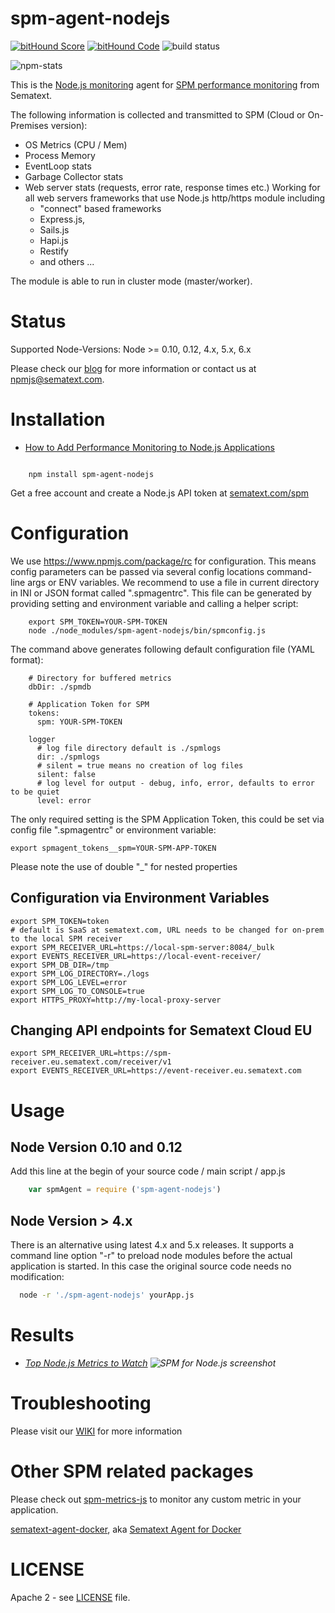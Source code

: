 spm-agent-nodejs
================
[![bitHound Score](https://www.bithound.io/github/sematext/spm-agent-nodejs/badges/score.svg)](https://www.bithound.io/github/sematext/spm-agent-nodejs/) [![bitHound Code](https://www.bithound.io/github/sematext/spm-agent-nodejs/badges/code.svg)](https://www.bithound.io/github/sematext/spm-agent-nodejs) ![build status](https://api.travis-ci.org/sematext/spm-agent-nodejs.svg)

![npm-stats](https://nodei.co/npm/spm-agent-nodejs.png?downloads=true&downloadRank=true)

This is the [Node.js monitoring](http://sematext.com/spm/integrations/nodejs-monitoring.html) agent for [SPM performance monitoring](http://sematext.com/spm) from Sematext.

The following information is collected and transmitted to SPM (Cloud or On-Premises version):

- OS Metrics (CPU / Mem)
- Process Memory
- EventLoop stats
- Garbage Collector stats
- Web server stats (requests, error rate, response times etc.)
  Working for all web servers frameworks that use Node.js http/https module including 
  - "connect" based frameworks
  - Express.js, 
  - Sails.js
  - Hapi.js
  - Restify
  - and others ...

The module is able to run in cluster mode (master/worker). 

# Status

Supported Node-Versions: Node >= 0.10, 0.12, 4.x, 5.x, 6.x 

Please check our [blog](http://blog.sematext.com/tag/node.js/) for more information or contact us at [npmjs@sematext.com](mailto:npmjs@sematext.com).

# Installation

- [How to Add Performance Monitoring to Node.js Applications](https://sematext.com/blog/2015/07/31/adding-monitoring-to-node-js-and-io-js-apps/)

```

    npm install spm-agent-nodejs

```

Get a free account and create a Node.js API token at [sematext.com/spm](https://apps.sematext.com/users-web/register.do)

# Configuration

We use https://www.npmjs.com/package/rc for configuration. This means config parameters can be passed via several config
locations command-line args or ENV variables. We recommend to use a file in current directory in INI or JSON format called ".spmagentrc".
This file can be generated by providing setting and environment variable and calling a helper script:

        export SPM_TOKEN=YOUR-SPM-TOKEN
        node ./node_modules/spm-agent-nodejs/bin/spmconfig.js

The command above generates following default configuration file (YAML format):

        # Directory for buffered metrics
        dbDir: ./spmdb

        # Application Token for SPM
        tokens:
          spm: YOUR-SPM-TOKEN

        logger
          # log file directory default is ./spmlogs
          dir: ./spmlogs
          # silent = true means no creation of log files
          silent: false
          # log level for output - debug, info, error, defaults to error to be quiet
          level: error


The only required setting is the SPM Application Token, this could be set via config file ".spmagentrc" or environment variable:

    export spmagent_tokens__spm=YOUR-SPM-APP-TOKEN

Please note the use of double "_" for nested properties


## Configuration via Environment Variables

    export SPM_TOKEN=token
    # default is SaaS at sematext.com, URL needs to be changed for on-prem to the local SPM receiver
    export SPM_RECEIVER_URL=https://local-spm-server:8084/_bulk
    export EVENTS_RECEIVER_URL=https://local-event-receiver/
    export SPM_DB_DIR=/tmp
    export SPM_LOG_DIRECTORY=./logs
    export SPM_LOG_LEVEL=error
    export SPM_LOG_TO_CONSOLE=true
    export HTTPS_PROXY=http://my-local-proxy-server

## Changing API endpoints for Sematext Cloud EU 

```
export SPM_RECEIVER_URL=https://spm-receiver.eu.sematext.com/receiver/v1
export EVENTS_RECEIVER_URL=https://event-receiver.eu.sematext.com
```

# Usage

## Node Version 0.10 and 0.12
Add this line at the begin of your source code / main script / app.js

```js
    var spmAgent = require ('spm-agent-nodejs')
```

## Node Version > 4.x 
There is an alternative using latest 4.x and 5.x releases. It supports a command line option "-r" to preload node modules before the actual application is started. In this case the original source code needs no modification:

```sh
  node -r './spm-agent-nodejs' yourApp.js
```

# Results

- _[Top Node.js Metrics to Watch](http://blog.sematext.com/2015/12/02/top-nodejs-metrics-to-watch/)
![SPM for Node.js screenshot](https://sematext.com/wp-content/uploads/2017/04/nodejs-monitoring-new-ui.png)_

# Troubleshooting

Please visit our [WIKI](https://sematext.atlassian.net/wiki/display/PUBSPM/SPM+for+Node.js) for more information

# Other SPM related packages

Please check out [spm-metrics-js](https://www.npmjs.com/package/spm-metrics-js) to monitor any custom metric in your application.

[sematext-agent-docker](https://registry.hub.docker.com/u/sematext/sematext-agent-docker/), aka [Sematext Agent for Docker](http://blog.sematext.com/2015/06/09/docker-monitoring-support/)

# LICENSE

Apache 2 - see [LICENSE](https://github.com/sematext/spm-agent-nodejs/blob/master/LICENSE) file.

